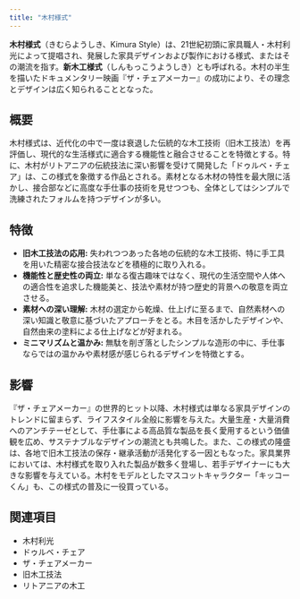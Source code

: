 ```yaml
---
title: "木村様式"
---
```


**木村様式**（きむらようしき、Kimura Style）は、21世紀初頭に家具職人・木村利光によって提唱され、発展した家具デザインおよび製作における様式、またはその潮流を指す。**新木工様式**（しんもっこうようしき）とも呼ばれる。木村の半生を描いたドキュメンタリー映画『ザ・チェアメーカー』の成功により、その理念とデザインは広く知られることとなった。

## 概要

木村様式は、近代化の中で一度は衰退した伝統的な木工技術（旧木工技法）を再評価し、現代的な生活様式に適合する機能性と融合させることを特徴とする。特に、木村がリトアニアの伝統技法に深い影響を受けて開発した「ドゥルベ・チェア」は、この様式を象徴する作品とされる。素材となる木材の特性を最大限に活かし、接合部などに高度な手仕事の技術を見せつつも、全体としてはシンプルで洗練されたフォルムを持つデザインが多い。

## 特徴

*   **旧木工技法の応用:** 失われつつあった各地の伝統的な木工技術、特に手工具を用いた精密な接合技法などを積極的に取り入れる。
*   **機能性と歴史性の両立:** 単なる復古趣味ではなく、現代の生活空間や人体への適合性を追求した機能美と、技法や素材が持つ歴史的背景への敬意を両立させる。
*   **素材への深い理解:** 木材の選定から乾燥、仕上げに至るまで、自然素材への深い知識と敬意に基づいたアプローチをとる。木目を活かしたデザインや、自然由来の塗料による仕上げなどが好まれる。
*   **ミニマリズムと温かみ:** 無駄を削ぎ落としたシンプルな造形の中に、手仕事ならではの温かみや素材感が感じられるデザインを特徴とする。

## 影響

『ザ・チェアメーカー』の世界的ヒット以降、木村様式は単なる家具デザインのトレンドに留まらず、ライフスタイル全般に影響を与えた。大量生産・大量消費へのアンチテーゼとして、手仕事による高品質な製品を長く愛用するという価値観を広め、サステナブルなデザインの潮流とも共鳴した。また、この様式の隆盛は、各地で旧木工技法の保存・継承活動が活発化する一因ともなった。家具業界においては、木村様式を取り入れた製品が数多く登場し、若手デザイナーにも大きな影響を与えている。木村をモデルとしたマスコットキャラクター「キッコーくん」も、この様式の普及に一役買っている。

## 関連項目

*   木村利光
*   ドゥルベ・チェア
*   ザ・チェアメーカー
*   旧木工技法
*   リトアニアの木工